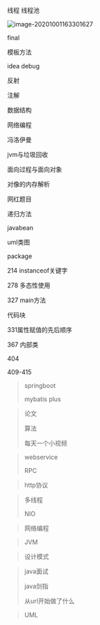 线程 线程池

![image-20201001163301627](https://tva1.sinaimg.cn/large/007S8ZIlgy1gjds2srijyj30jp0dogrm.jpg)



final

模板方法

idea debug

反射

注解

数据结构

网络编程

冯洛伊曼

jvm与垃圾回收

面向过程与面向对象

对像的内存解析

网红题目

递归方法

javabean

uml类图

package

214 instanceof关键字

278 多态性使用

327 main方法

代码块

331属性赋值的先后顺序

367 内部类

404

409-415



> springboot
>
> mybatis plus

> 论文 
>
> 算法
>
> 每天一个小视频

> webservice
>
> RPC

> http协议 
>

> 多线程
>
> NIO
>

> 网络编程
>

> JVM

> 设计模式

> java面试 
>
> java剑指
>
> 从url开始做了什么
>

> UML





